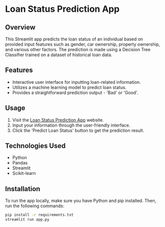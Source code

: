 # Loan Status Prediction App

## Overview
This Streamlit app predicts the loan status of an individual based on provided input features such as gender, car ownership, property ownership, and various other factors. The prediction is made using a Decision Tree Classifier trained on a dataset of historical loan data.

## Features
- Interactive user interface for inputting loan-related information.
- Utilizes a machine learning model to predict loan status.
- Provides a straightforward prediction output - 'Bad' or 'Good'.

## Usage
1. Visit the [Loan Status Prediction App](https://loan-status-prediction-app-jeeva.streamlit.app/) website.
2. Input your information through the user-friendly interface.
3. Click the 'Predict Loan Status' button to get the prediction result.

## Technologies Used
- Python
- Pandas
- Streamlit
- Scikit-learn

## Installation
To run the app locally, make sure you have Python and pip installed. Then, run the following commands:
```bash
pip install -r requirements.txt
streamlit run app.py
